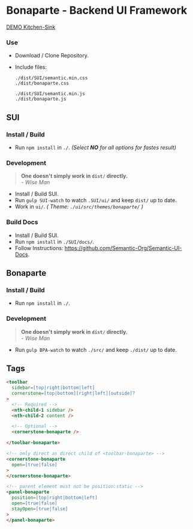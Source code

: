 # Bonaparte - Backend UI Framework

[DEMO Kitchen-Sink](https://github.dowjones.net/pages/adrianp/bonaparte/dist/examples/kitchen-sink)

### Use

- Download / Clone Repository.
- Include files: 

  ```
  ./dist/SUI/semantic.min.css
  ./dist/bonaparte.css

  ./dist/SUI/semantic.min.js
  ./dist/bonaparte.js
  ```

## SUI

### Install / Build

- Run `npm install` in `./`. _(Select **NO** for all options for fastes result)_

### Development

> __One doesn't simply work in `dist/` directly.__ <br>
> _- Wise Man_

- Install / Build SUI.
- Run `gulp SUI-watch` to watch `.SUI/ui/` and keep `dist/` up to date.
- Work in `ui/`. _( Theme: `./ui/src/themes/bonaparte/` )_

### Build Docs 

- Install / Build SUI.
- Run `npm install` in `./SUI/docs/`.
- Follow Instructions: https://github.com/Semantic-Org/Semantic-UI-Docs.


## Bonaparte

### Install / Build

- Run `npm install` in `./`.

### Development

> __One doesn't simply work in `dist/` directly.__ <br>
> _- Wise Man_

- Run `gulp BPA-watch` to watch `./src/` and keep `./dist/` up to date.


## Tags

```html
<toolbar
  sidebar=[top|right|bottom|left]
  cornerstone=[top|bottom][right|left][outside]?
>
  <!-- Required -->
  <nth-child-1 sidebar />
  <nth-child-2 content /> 

  <!-- Optional -->
  <cornerstone-bonaparte />

</toolbar-bonaparte>

```

```html
<!-- only direct as direct child of <toolbar-bonaparte> -->
<cornerstone-bonaparte
  open=[true|false]
>
</cornerstone-bonaparte>
```

```html
<!-- parent element must not be position:static -->
<panel-bonaparte
  position=[top|right|bottom|left]
  open=[true|false]
  stayOpen=[true|false]
>
</panel-bonaparte>
```
